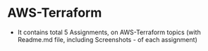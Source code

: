 # AWS-Terraform
- It contains total 5 Assignments, on AWS-Terraform topics (with Readme.md file, including Screenshots - of each assignment)

